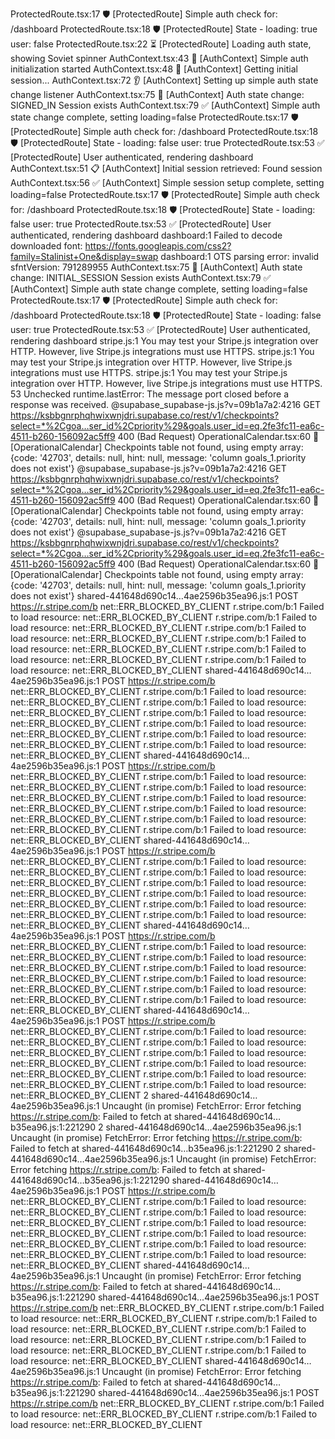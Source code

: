 
ProtectedRoute.tsx:17
🛡️ [ProtectedRoute] Simple auth check for: /dashboard
ProtectedRoute.tsx:18
🛡️ [ProtectedRoute] State - loading: true user: false
ProtectedRoute.tsx:22
⏳ [ProtectedRoute] Loading auth state, showing Soviet spinner
AuthContext.tsx:43
🚀 [AuthContext] Simple auth initialization started
AuthContext.tsx:48
🔄 [AuthContext] Getting initial session...
AuthContext.tsx:72
👂 [AuthContext] Setting up simple auth state change listener
AuthContext.tsx:75
🔄 [AuthContext] Auth state change: SIGNED_IN Session exists
AuthContext.tsx:79
✅ [AuthContext] Simple auth state change complete, setting loading=false
ProtectedRoute.tsx:17
🛡️ [ProtectedRoute] Simple auth check for: /dashboard
ProtectedRoute.tsx:18
🛡️ [ProtectedRoute] State - loading: false user: true
ProtectedRoute.tsx:53
✅ [ProtectedRoute] User authenticated, rendering dashboard
AuthContext.tsx:51
📋 [AuthContext] Initial session retrieved: Found session
AuthContext.tsx:56
✅ [AuthContext] Simple session setup complete, setting loading=false
ProtectedRoute.tsx:17
🛡️ [ProtectedRoute] Simple auth check for: /dashboard
ProtectedRoute.tsx:18
🛡️ [ProtectedRoute] State - loading: false user: true
ProtectedRoute.tsx:53
✅ [ProtectedRoute] User authenticated, rendering dashboard
dashboard:1
Failed to decode downloaded font: https://fonts.googleapis.com/css2?family=Stalinist+One&display=swap
dashboard:1
OTS parsing error: invalid sfntVersion: 791289955
AuthContext.tsx:75
🔄 [AuthContext] Auth state change: INITIAL_SESSION Session exists
AuthContext.tsx:79
✅ [AuthContext] Simple auth state change complete, setting loading=false
ProtectedRoute.tsx:17
🛡️ [ProtectedRoute] Simple auth check for: /dashboard
ProtectedRoute.tsx:18
🛡️ [ProtectedRoute] State - loading: false user: true
ProtectedRoute.tsx:53
✅ [ProtectedRoute] User authenticated, rendering dashboard
stripe.js:1
You may test your Stripe.js integration over HTTP. However, live Stripe.js integrations must use HTTPS.
stripe.js:1
You may test your Stripe.js integration over HTTP. However, live Stripe.js integrations must use HTTPS.
stripe.js:1
You may test your Stripe.js integration over HTTP. However, live Stripe.js integrations must use HTTPS.
53
Unchecked runtime.lastError: The message port closed before a response was received.
@supabase_supabase-js.js?v=09b1a7a2:4216
GET https://ksbbgnrphqhwixwnjdri.supabase.co/rest/v1/checkpoints?select=*%2Cgoa…ser_id%2Cpriority%29&goals.user_id=eq.2fe3fc11-ea6c-4511-b260-156092ac5ff9 400 (Bad Request)
OperationalCalendar.tsx:60
📅 [OperationalCalendar] Checkpoints table not found, using empty array:
{code: '42703', details: null, hint: null, message: 'column goals_1.priority does not exist'}
@supabase_supabase-js.js?v=09b1a7a2:4216
GET https://ksbbgnrphqhwixwnjdri.supabase.co/rest/v1/checkpoints?select=*%2Cgoa…ser_id%2Cpriority%29&goals.user_id=eq.2fe3fc11-ea6c-4511-b260-156092ac5ff9 400 (Bad Request)
OperationalCalendar.tsx:60
📅 [OperationalCalendar] Checkpoints table not found, using empty array:
{code: '42703', details: null, hint: null, message: 'column goals_1.priority does not exist'}
@supabase_supabase-js.js?v=09b1a7a2:4216
GET https://ksbbgnrphqhwixwnjdri.supabase.co/rest/v1/checkpoints?select=*%2Cgoa…ser_id%2Cpriority%29&goals.user_id=eq.2fe3fc11-ea6c-4511-b260-156092ac5ff9 400 (Bad Request)
OperationalCalendar.tsx:60
📅 [OperationalCalendar] Checkpoints table not found, using empty array:
{code: '42703', details: null, hint: null, message: 'column goals_1.priority does not exist'}
shared-441648d690c14…4ae2596b35ea96.js:1
POST https://r.stripe.com/b net::ERR_BLOCKED_BY_CLIENT
r.stripe.com/b:1
Failed to load resource: net::ERR_BLOCKED_BY_CLIENT
r.stripe.com/b:1
Failed to load resource: net::ERR_BLOCKED_BY_CLIENT
r.stripe.com/b:1
Failed to load resource: net::ERR_BLOCKED_BY_CLIENT
r.stripe.com/b:1
Failed to load resource: net::ERR_BLOCKED_BY_CLIENT
r.stripe.com/b:1
Failed to load resource: net::ERR_BLOCKED_BY_CLIENT
r.stripe.com/b:1
Failed to load resource: net::ERR_BLOCKED_BY_CLIENT
shared-441648d690c14…4ae2596b35ea96.js:1
POST https://r.stripe.com/b net::ERR_BLOCKED_BY_CLIENT
r.stripe.com/b:1
Failed to load resource: net::ERR_BLOCKED_BY_CLIENT
r.stripe.com/b:1
Failed to load resource: net::ERR_BLOCKED_BY_CLIENT
r.stripe.com/b:1
Failed to load resource: net::ERR_BLOCKED_BY_CLIENT
r.stripe.com/b:1
Failed to load resource: net::ERR_BLOCKED_BY_CLIENT
r.stripe.com/b:1
Failed to load resource: net::ERR_BLOCKED_BY_CLIENT
r.stripe.com/b:1
Failed to load resource: net::ERR_BLOCKED_BY_CLIENT
shared-441648d690c14…4ae2596b35ea96.js:1
POST https://r.stripe.com/b net::ERR_BLOCKED_BY_CLIENT
r.stripe.com/b:1
Failed to load resource: net::ERR_BLOCKED_BY_CLIENT
r.stripe.com/b:1
Failed to load resource: net::ERR_BLOCKED_BY_CLIENT
r.stripe.com/b:1
Failed to load resource: net::ERR_BLOCKED_BY_CLIENT
r.stripe.com/b:1
Failed to load resource: net::ERR_BLOCKED_BY_CLIENT
r.stripe.com/b:1
Failed to load resource: net::ERR_BLOCKED_BY_CLIENT
r.stripe.com/b:1
Failed to load resource: net::ERR_BLOCKED_BY_CLIENT
shared-441648d690c14…4ae2596b35ea96.js:1
POST https://r.stripe.com/b net::ERR_BLOCKED_BY_CLIENT
r.stripe.com/b:1
Failed to load resource: net::ERR_BLOCKED_BY_CLIENT
r.stripe.com/b:1
Failed to load resource: net::ERR_BLOCKED_BY_CLIENT
r.stripe.com/b:1
Failed to load resource: net::ERR_BLOCKED_BY_CLIENT
r.stripe.com/b:1
Failed to load resource: net::ERR_BLOCKED_BY_CLIENT
r.stripe.com/b:1
Failed to load resource: net::ERR_BLOCKED_BY_CLIENT
r.stripe.com/b:1
Failed to load resource: net::ERR_BLOCKED_BY_CLIENT
shared-441648d690c14…4ae2596b35ea96.js:1
POST https://r.stripe.com/b net::ERR_BLOCKED_BY_CLIENT
r.stripe.com/b:1
Failed to load resource: net::ERR_BLOCKED_BY_CLIENT
r.stripe.com/b:1
Failed to load resource: net::ERR_BLOCKED_BY_CLIENT
r.stripe.com/b:1
Failed to load resource: net::ERR_BLOCKED_BY_CLIENT
r.stripe.com/b:1
Failed to load resource: net::ERR_BLOCKED_BY_CLIENT
r.stripe.com/b:1
Failed to load resource: net::ERR_BLOCKED_BY_CLIENT
r.stripe.com/b:1
Failed to load resource: net::ERR_BLOCKED_BY_CLIENT
shared-441648d690c14…4ae2596b35ea96.js:1
POST https://r.stripe.com/b net::ERR_BLOCKED_BY_CLIENT
r.stripe.com/b:1
Failed to load resource: net::ERR_BLOCKED_BY_CLIENT
r.stripe.com/b:1
Failed to load resource: net::ERR_BLOCKED_BY_CLIENT
r.stripe.com/b:1
Failed to load resource: net::ERR_BLOCKED_BY_CLIENT
r.stripe.com/b:1
Failed to load resource: net::ERR_BLOCKED_BY_CLIENT
r.stripe.com/b:1
Failed to load resource: net::ERR_BLOCKED_BY_CLIENT
r.stripe.com/b:1
Failed to load resource: net::ERR_BLOCKED_BY_CLIENT
2
shared-441648d690c14…4ae2596b35ea96.js:1
Uncaught (in promise) FetchError: Error fetching https://r.stripe.com/b: Failed to fetch
    at shared-441648d690c14…b35ea96.js:1:221290
2
shared-441648d690c14…4ae2596b35ea96.js:1
Uncaught (in promise) FetchError: Error fetching https://r.stripe.com/b: Failed to fetch
    at shared-441648d690c14…b35ea96.js:1:221290
2
shared-441648d690c14…4ae2596b35ea96.js:1
Uncaught (in promise) FetchError: Error fetching https://r.stripe.com/b: Failed to fetch
    at shared-441648d690c14…b35ea96.js:1:221290
shared-441648d690c14…4ae2596b35ea96.js:1
POST https://r.stripe.com/b net::ERR_BLOCKED_BY_CLIENT
r.stripe.com/b:1
Failed to load resource: net::ERR_BLOCKED_BY_CLIENT
r.stripe.com/b:1
Failed to load resource: net::ERR_BLOCKED_BY_CLIENT
r.stripe.com/b:1
Failed to load resource: net::ERR_BLOCKED_BY_CLIENT
r.stripe.com/b:1
Failed to load resource: net::ERR_BLOCKED_BY_CLIENT
r.stripe.com/b:1
Failed to load resource: net::ERR_BLOCKED_BY_CLIENT
r.stripe.com/b:1
Failed to load resource: net::ERR_BLOCKED_BY_CLIENT
shared-441648d690c14…4ae2596b35ea96.js:1
Uncaught (in promise) FetchError: Error fetching https://r.stripe.com/b: Failed to fetch
    at shared-441648d690c14…b35ea96.js:1:221290
shared-441648d690c14…4ae2596b35ea96.js:1
POST https://r.stripe.com/b net::ERR_BLOCKED_BY_CLIENT
r.stripe.com/b:1
Failed to load resource: net::ERR_BLOCKED_BY_CLIENT
r.stripe.com/b:1
Failed to load resource: net::ERR_BLOCKED_BY_CLIENT
r.stripe.com/b:1
Failed to load resource: net::ERR_BLOCKED_BY_CLIENT
r.stripe.com/b:1
Failed to load resource: net::ERR_BLOCKED_BY_CLIENT
r.stripe.com/b:1
Failed to load resource: net::ERR_BLOCKED_BY_CLIENT
shared-441648d690c14…4ae2596b35ea96.js:1
Uncaught (in promise) FetchError: Error fetching https://r.stripe.com/b: Failed to fetch
    at shared-441648d690c14…b35ea96.js:1:221290
shared-441648d690c14…4ae2596b35ea96.js:1
POST https://r.stripe.com/b net::ERR_BLOCKED_BY_CLIENT
r.stripe.com/b:1
Failed to load resource: net::ERR_BLOCKED_BY_CLIENT
r.stripe.com/b:1
Failed to load resource: net::ERR_BLOCKED_BY_CLIENT
﻿

